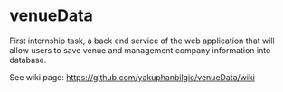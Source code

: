 # venueData
First internship task, a back end service of the web application that will allow users to save venue and management company information into database.

See wiki page: https://github.com/yakuphanbilgic/venueData/wiki
